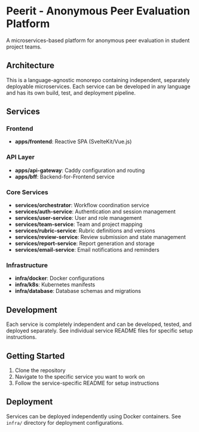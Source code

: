 # Peerit - Anonymous Peer Evaluation Platform

A microservices-based platform for anonymous peer evaluation in student project teams.

## Architecture

This is a language-agnostic monorepo containing independent, separately deployable microservices. Each service can be developed in any language and has its own build, test, and deployment pipeline.

## Services

### Frontend
- **apps/frontend**: Reactive SPA (SvelteKit/Vue.js)

### API Layer
- **apps/api-gateway**: Caddy configuration and routing
- **apps/bff**: Backend-for-Frontend service

### Core Services
- **services/orchestrator**: Workflow coordination service
- **services/auth-service**: Authentication and session management
- **services/user-service**: User and role management
- **services/team-service**: Team and project mapping
- **services/rubric-service**: Rubric definitions and versions
- **services/review-service**: Review submission and state management
- **services/report-service**: Report generation and storage
- **services/email-service**: Email notifications and reminders

### Infrastructure
- **infra/docker**: Docker configurations
- **infra/k8s**: Kubernetes manifests
- **infra/database**: Database schemas and migrations

## Development

Each service is completely independent and can be developed, tested, and deployed separately. See individual service README files for specific setup instructions.

## Getting Started

1. Clone the repository
2. Navigate to the specific service you want to work on
3. Follow the service-specific README for setup instructions

## Deployment

Services can be deployed independently using Docker containers. See `infra/` directory for deployment configurations.
